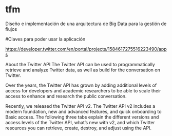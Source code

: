 # tfm
Diseño e implementación de una arquitectura de Big Data para la gestión de flujos


#Claves para poder usar la aplicación

https://developer.twitter.com/en/portal/projects/1584617275516223490/apps


About the Twitter API
The Twitter API can be used to programmatically retrieve and analyze Twitter data, as well as build for the conversation on Twitter.

Over the years, the Twitter API has grown by adding additional levels of access for developers and academic researchers to be able to scale their access to enhance and research the public conversation. 

Recently, we released the Twitter API v2. The Twitter API v2 includes a modern foundation, new and advanced features, and quick onboarding to Basic access. 
The following three tabs explain the different versions and access levels of the Twitter API, what’s new with v2, and which Twitter resources you can retrieve, create, destroy, and adjust using the API. 
